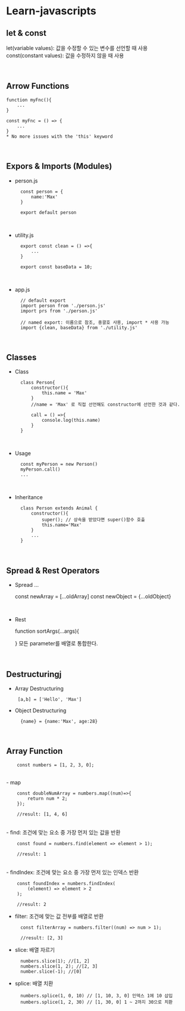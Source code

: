 # Learn-javascripts

## let & const

let(variable values): 값을 수정할 수 있는 변수를 선언할 때 사용<br>
const(constant values): 값을 수정하지 않을 때 사용<br>

<br>

## Arrow Functions

    function myFnc(){
        ...
    }

    const myFnc = () => {
        ...
    }
    * No more issues with the 'this' keyword
<br>

## Expors & Imports (Modules)

* person.js 

        const person = {
            name:'Max'
        }

        export default person
<br>

* utility.js

        export const clean = () =>{
            ...
        }

        export const baseData = 10;

<br>

* app.js 

        // default export 
        import person from './person.js'
        import prs from './person.js'
        
        // named export: 이름으로 참조, 중괄호 사용, import * 사용 가능
        import {clean, baseData} from './utility.js'

<br>

## Classes

* Class

        class Person{
            constructor(){
                this.name = 'Max'
            }
            //name = 'Max' 로 직접 선언해도 constructor에 선언한 것과 같다.

            call = () =>{
                console.log(this.name)
            }
        }
<br>

* Usage

        const myPerson = new Person()
        myPerson.call()
        ...
<br>

* Inheritance

        class Person extends Animal {
            constructor(){
                super(); // 상속을 받았다면 super()함수 호출
                this.name='Max'
            }
            ...
        }

<br>

## Spread & Rest Operators

- Spread ...

    const newArray = [...oldArray]
    const newObject = {...oldObject}

<br>

- Rest

    function sortArgs(...args){

    }
    모든 parameter를 배열로 통합한다.

 
 <br>

 ## Destructuringj

 - Array Destructuring

        [a,b] = ['Hello', 'Max']

- Object Destructuring

        {name} = {name:'Max', age:28}

<br>

## Array Function

        const numbers = [1, 2, 3, 0];
<br>
- map
        
        const doubleNumArray = numbers.map((num)=>{
            return num * 2;
        });

        //result: [1, 4, 6]
<br>
- find: 조건에 맞는 요소 중 가장 먼저 있는 값을 반환

        const found = numbers.find(element => element > 1);

        //result: 1
<br>
- findIndex: 조건에 맞는 요소 중 가장 먼저 있는 인덱스 반환

        const foundIndex = numbers.findIndex(
            (element) => element > 2
        );

        //result: 2

- filter: 조건에 맞는 값 전부를 배열로 반환

        const filterArray = numbers.filter((num) => num > 1);

        //result: [2, 3]

- slice: 배열 자르기

        numbers.slice(1); //[1, 2]
        numbers.slice(1, 2); //[2, 3]
        number.slice(-1); //[0]

- splice: 배열 치환

        numbers.splice(1, 0, 10) // [1, 10, 3, 0] 인덱스 1에 10 삽입
        numbers.splice(1, 2, 30) // [1, 30, 0] 1 ~ 2까지 30으로 치환